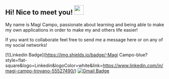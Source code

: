 ## Hi! Nice to meet you! <img src="https://raw.githubusercontent.com/aemmadi/aemmadi/master/wave.gif" width="30px">
My name is Magí Campo, passionate about learning and being able to make my own applications in order to make my and others life easier!

If you want to collaborate feel free to send me a message here or on any of my social networks!

[![Linkedin Badge](https://img.shields.io/badge/-Magi Campo-blue?style=flat-square&logo=Linkedin&logoColor=white&link=https://www.linkedin.com/in/magi-campo-troyano-55527490/)
[![Gmail Badge](https://img.shields.io/badge/-magiupc@gmail.com-c14438?style=flat-square&logo=Gmail&logoColor=white&link=mailto:magiupc@gmail.com)](mailto:magiupc@gmail.com)
